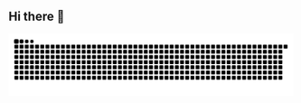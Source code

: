 ## Hi there 👋

<picture>
  <source media="(prefers-color-scheme: dark)" srcset="https://raw.githubusercontent.com/yummytanmo/yummytanmo/output/github-contribution-grid-snake-dark.svg">
  <source media="(prefers-color-scheme: light)" srcset="https://raw.githubusercontent.com/yummytanmo/yummytanmo/output/github-contribution-grid-snake.svg">
  <img alt="github contribution grid snake animation" src="https://raw.githubusercontent.com/yummytanmo/yummytanmo/output/github-contribution-grid-snake.svg">
</picture>

